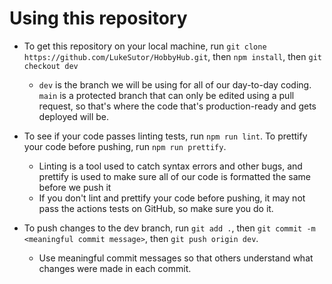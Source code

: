 # Using this repository

- To get this repository on your local machine, run `git clone https://github.com/LukeSutor/HobbyHub.git`, then `npm install`, then `git checkout dev`

  - `dev` is the branch we will be using for all of our day-to-day coding. `main` is a protected branch that can only be edited using a pull request, so that's where the code that's production-ready and gets deployed will be.

- To see if your code passes linting tests, run `npm run lint`. To prettify your code before pushing, run `npm run prettify`.

  - Linting is a tool used to catch syntax errors and other bugs, and prettify is used to make sure all of our code is formatted the same before we push it
  - If you don't lint and prettify your code before pushing, it may not pass the actions tests on GitHub, so make sure you do it.

- To push changes to the dev branch, run `git add .`, then `git commit -m <meaningful commit message>`, then `git push origin dev`.
  - Use meaningful commit messages so that others understand what changes were made in each commit.
